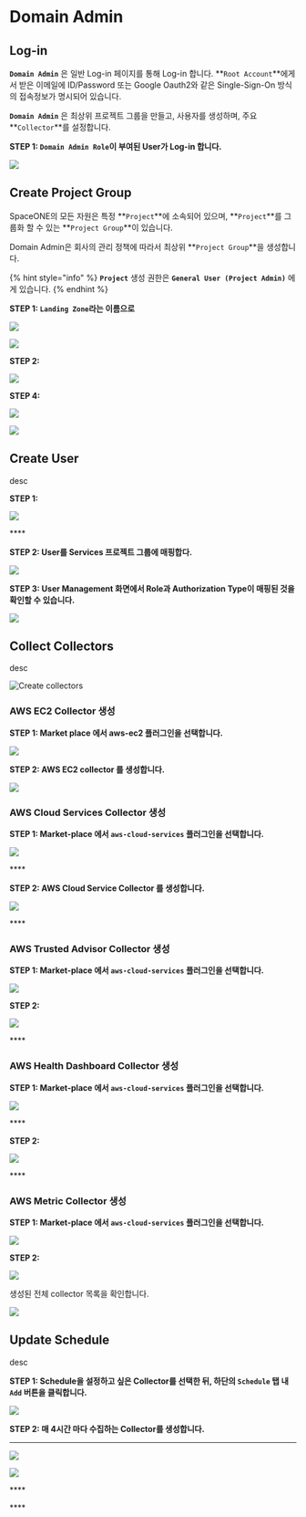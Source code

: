 # Domain Admin

## Log-in

**`Domain Admin`** 은 일반 Log-in 페이지를 통해 Log-in 합니다. **`Root Account`**에게서 받은 이메일에 ID/Password 또는 Google Oauth2와 같은 Single-Sign-On 방식의 접속정보가 명시되어 있습니다.

**`Domain Admin`** 은 최상위 프로젝트 그룹을 만들고, 사용자를 생성하며, 주요 **`Collector`**를 설정합니다.



**STEP 1: `Domain Admin Role`이 부여된 User가 Log-in 합니다.** 

![](.gitbook/assets/login_user1.png)

## Create Project Group

SpaceONE의 모든 자원은 특정 **`Project`**에 소속되어 있으며, **`Project`**를 그룹화 할 수 있는 **`Project Group`**이 있습니다. 

Domain Admin은 회사의 관리 정책에 따라서 최상위 **`Project Group`**을 생성합니다. 

{% hint style="info" %}
**`Project`** 생성 권한은 **`General User (Project Admin)`** 에게 있습니다. 
{% endhint %}



**STEP 1: `Landing Zone`라는 이름으로** 

![](.gitbook/assets/create_top_project_group.png)



![](.gitbook/assets/create_project_group_landingzone.png)



**STEP 2:** 

![](.gitbook/assets/create_project_group_services.png)

**STEP 4:** 

![](.gitbook/assets/create_project_group_businesssupportsystems.png)



![](.gitbook/assets/show_project_page.png)

## Create User

desc



**STEP 1:** 

![](.gitbook/assets/create_user1%20%281%29.png)

\*\*\*\*

**STEP 2: User를 Services 프로젝트 그룹에 매핑합다.**

![](.gitbook/assets/add_user2_to_project_group.png)

**STEP 3: User Management 화면에서 Role과 Authorization Type이 매핑된 것을 확인할 수 있습니다.**

![](.gitbook/assets/check_user2_role.png)

## Collect Collectors

desc



![Create collectors](.gitbook/assets/create_collector.png)



### **AWS EC2 Collector 생성**

**STEP 1: Market place 에서 aws-ec2 플러그인을 선택합니다.**

![](.gitbook/assets/select_aws_ec2_plugin.png)

**STEP 2: AWS EC2 collector 를 생성합니다.**

![](.gitbook/assets/create_aws_ec2_collector.png)

### **AWS Cloud Services Collector 생성**

**STEP 1: Market-place 에서 `aws-cloud-services` 플러그인을 선택합니다.**

![](.gitbook/assets/select_aws_cloud_services_plugin.png)

\*\*\*\*

**STEP 2: AWS Cloud Service Collector 를 생성합니다.** 

![](.gitbook/assets/create_aws_cloud_services_collector.png)

\*\*\*\*

### **AWS  Trusted Advisor Collector 생성**

**STEP 1: Market-place 에서 `aws-cloud-services` 플러그인을 선택합니다.**

![](.gitbook/assets/select_aws_cloud_services_plugin%20%281%29.png)

**STEP 2:** 

![](.gitbook/assets/create_aws_trusted_advisor_collector.png)

\*\*\*\*

### **AWS Health Dashboard Collector 생성**

**STEP 1: Market-place 에서 `aws-cloud-services` 플러그인을 선택합니다.**

![](.gitbook/assets/select_aws_cloud_services_plugin%20%281%29.png)

\*\*\*\*

**STEP 2:** 

![](.gitbook/assets/create_aws_personal_health_dashboard_collector.png)

\*\*\*\*

### **AWS Metric Collector 생성**

**STEP 1: Market-place 에서 `aws-cloud-services` 플러그인을 선택합니다.**

![](.gitbook/assets/select_aws_cloud_services_plugin%20%281%29.png)

**STEP 2:** 

![](.gitbook/assets/create_spaceone_monitoring_metric_collector.png)



생성된 전체 collector 목록을 확인합니다.

![](.gitbook/assets/list_all_collectors.png)

## Update Schedule

desc

**STEP 1: Schedule을 설정하고 싶은 Collector를 선택한 뒤, 하단의 `Schedule` 탭 내 `Add` 버튼을 클릭합니다.** 

![](.gitbook/assets/select_schedule_tab.png)

**STEP 2: 매 4시간 마다 수집하는 Collector를 생성합니다.**

 ****

![](.gitbook/assets/add_schedule_to_collector.png)

![](.gitbook/assets/list_collector_schedules.png)

\*\*\*\*

\*\*\*\*


